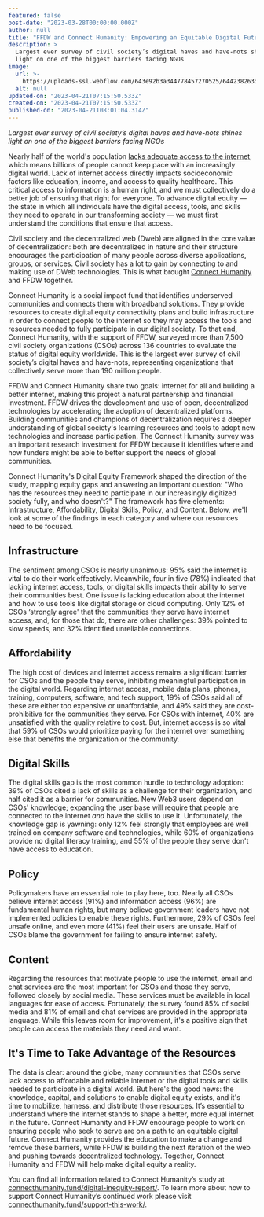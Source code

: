 ```yaml
---
featured: false
post-date: "2023-03-28T00:00:00.000Z"
author: null
title: "FFDW and Connect Humanity: Empowering an Equitable Digital Future"
description: >
  Largest ever survey of civil society’s digital haves and have-nots shines
  light on one of the biggest barriers facing NGOs
image:
  url: >-
    https://uploads-ssl.webflow.com/643e92b3a344778457270525/644238263db3a0680966e3ab_0321-ch.png
  alt: null
updated-on: "2023-04-21T07:15:50.533Z"
created-on: "2023-04-21T07:15:50.533Z"
published-on: "2023-04-21T08:01:04.314Z"
---
```


_Largest ever survey of civil society’s digital haves and have-nots shines light on one of the biggest barriers facing NGOs_

Nearly half of the world's population [lacks adequate access to the internet](https://www.weforum.org/agenda/2020/04/coronavirus-covid-19-pandemic-digital-divide-internet-data-broadband-mobbile/), which means billions of people cannot keep pace with an increasingly digital world. Lack of internet access directly impacts socioeconomic factors like education, income, and access to quality healthcare. This critical access to information is a human right, and we must collectively do a better job of ensuring that right for everyone. To advance digital equity — the state in which all individuals have the digital access, tools, and skills they need to operate in our transforming society — we must first understand the conditions that ensure that access.

Civil society and the decentralized web (Dweb) are aligned in the core value of decentralization: both are decentralized in nature and their structure encourages the participation of many people across diverse applications, groups, or services. Civil society has a lot to gain by connecting to and making use of DWeb technologies. This is what brought [Connect Humanity](https://connecthumanity.fund/) and FFDW together.

Connect Humanity is a social impact fund that identifies underserved communities and connects them with broadband solutions. They provide resources to create digital equity connectivity plans and build infrastructure in order to connect people to the internet so they may access the tools and resources needed to fully participate in our digital society. To that end, Connect Humanity, with the support of FFDW, surveyed more than 7,500 civil society organizations (CSOs) across 136 countries to evaluate the status of digital equity worldwide. This is the largest ever survey of civil society’s digital haves and have-nots, representing organizations that collectively serve more than 190 million people.

FFDW and Connect Humanity share two goals: internet for all and building a better internet, making this project a natural partnership and financial investment. FFDW drives the development and use of open, decentralized technologies by accelerating the adoption of decentralized platforms. Building communities and champions of decentralization requires a deeper understanding of global society's learning resources and tools to adopt new technologies and increase participation. The Connect Humanity survey was an important research investment for FFDW because it identifies where and how funders might be able to better support the needs of global communities.

Connect Humanity's Digital Equity Framework shaped the direction of the study, mapping equity gaps and answering an important question: "Who has the resources they need to participate in our increasingly digitized society fully, and who doesn't?" The framework has five elements: Infrastructure, Affordability, Digital Skills, Policy, and Content. Below, we'll look at some of the findings in each category and where our resources need to be focused.

## Infrastructure

The sentiment among CSOs is nearly unanimous: 95% said the internet is vital to do their work effectively. Meanwhile, four in five (78%) indicated that lacking internet access, tools, or digital skills impacts their ability to serve their communities best. One issue is lacking education about the internet and how to use tools like digital storage or cloud computing. Only 12% of CSOs ‘strongly agree' that the communities they serve have internet access, and, for those that do, there are other challenges: 39% pointed to slow speeds, and 32% identified unreliable connections.

## Affordability

The high cost of devices and internet access remains a significant barrier for CSOs and the people they serve, inhibiting meaningful participation in the digital world. Regarding internet access, mobile data plans, phones, training, computers, software, and tech support, 19% of CSOs said all of these are either too expensive or unaffordable, and 49% said they are cost-prohibitive for the communities they serve. For CSOs with internet, 40% are unsatisfied with the quality relative to cost. But, internet access is so vital that 59% of CSOs would prioritize paying for the internet over something else that benefits the organization or the community.

## Digital Skills

The digital skills gap is the most common hurdle to technology adoption: 39% of CSOs cited a lack of skills as a challenge for their organization, and half cited it as a barrier for communities. New Web3 users depend on CSOs' knowledge; expanding the user base will require that people are connected to the internet _and_ have the skills to use it. Unfortunately, the knowledge gap is yawning: only 12% feel strongly that employees are well trained on company software and technologies, while 60% of organizations provide no digital literacy training, and 55% of the people they serve don't have access to education.

## Policy

Policymakers have an essential role to play here, too. Nearly all CSOs believe internet access (91%) and information access (96%) are fundamental human rights, but many believe government leaders have not implemented policies to enable these rights. Furthermore, 29% of CSOs feel unsafe online, and even more (41%) feel their users are unsafe. Half of CSOs blame the government for failing to ensure internet safety.

## Content

Regarding the resources that motivate people to use the internet, email and chat services are the most important for CSOs and those they serve, followed closely by social media. These services must be available in local languages for ease of access. Fortunately, the survey found 85% of social media and 81% of email and chat services are provided in the appropriate language. While this leaves room for improvement, it's a positive sign that people can access the materials they need and want.

## It's Time to Take Advantage of the Resources

The data is clear: around the globe, many communities that CSOs serve lack access to affordable and reliable internet or the digital tools and skills needed to participate in a digital world. But here's the good news: the knowledge, capital, and solutions to enable digital equity exists, and it's time to mobilize, harness, and distribute those resources. It’s essential to understand where the internet stands to shape a better, more equal internet in the future. Connect Humanity and FFDW encourage people to work on ensuring people who seek to serve are on a path to an equitable digital future. Connect Humanity provides the education to make a change and remove these barriers, while FFDW is building the next iteration of the web and pushing towards decentralized technology. Together, Connect Humanity and FFDW will help make digital equity a reality.

You can find all information related to Connect Humanity’s study at [connecthumanity.fund/digital-inequity-report/](https://connecthumanity.fund/digital-inequity-report/). To learn more about how to support Connect Humanity’s continued work please visit [connecthumanity.fund/support-this-work/](https://connecthumanity.fund/support-this-work/).

